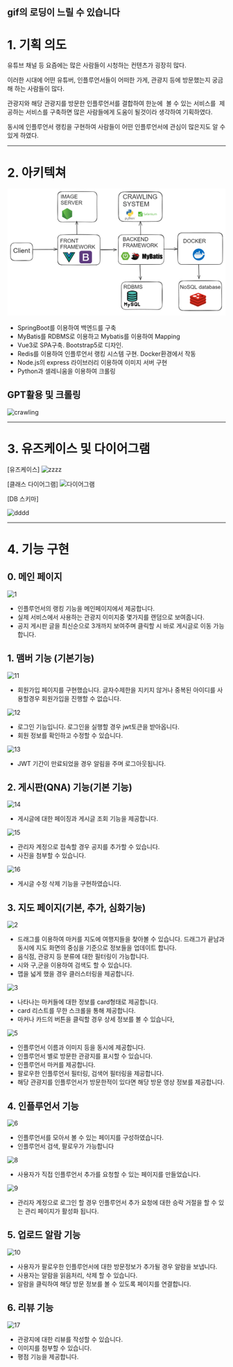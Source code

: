 ## gif의 로딩이 느릴 수 있습니다

# 1. 기획 의도

유튜브 채널 등 요즘에는 많은 사람들이 시청하는 컨텐츠가 굉장히 많다.

이러한 시대에 어떤 유튜버, 인플루언서들이 어떠한 가게, 관광지 등에 방문했는지 궁금해 하는 사람들이 많다.

관광지와 해당 관광지를 방문한 인플루언서를 결합하여 한눈에  볼 수 있는 서비스를  제공하는 서비스를 구축하면 많은 사람들에게 도움이 될것이라 생각하여 기획하였다.

동시에 인플루언서 랭킹을 구현하여 사람들이 어떤 인플루언서에 관심이 많은지도 알 수 있게 하였다.

__ __ __ __ __ __ __

# 2. 아키텍쳐

![image.png](./image.png)

- SpringBoot를 이용하여 백엔드를 구축
- MyBatis를 RDBMS로 이용하고 Mybatis를 이용하여 Mapping
- Vue3로 SPA구축. Bootstrap5로 디자인.
- Redis를 이용하여 인플루언서 랭킹 시스템 구현. Docker환경에서 작동
- Node.js의 express 라이브러리 이용하여 이미지 서버 구현
- Python과 셀레니움을 이용하여 크롤링

## GPT활용 및 크롤링

![crawling](/uploads/558d5578b34cdf3471541f059390b9c1/crawling.gif)

__ __ __ __ __ __ __

# 3. 유즈케이스 및 다이어그램

[유즈케이스]
![zzzz](/uploads/b31b72d92805f96b1c0927d9ea2a980d/zzzz.JPG)

[클래스 다이어그램]
![다이어그램](/uploads/830850aec0363d5df8adddad9fed29a0/다이어그램.png)

[DB 스키마]

![dddd](/uploads/7d6e427e5afb2c86b6a77b1df8ad8ca9/dddd.JPG)

__ __ __ __ __ __ __

# 4. 기능 구현

## 0. 메인 페이지

![1](/uploads/26913d9dc6970cd713df64e4b72e4049/1.gif)

- 인플루언서의 랭킹 기능을 메인페이지에서 제공합니다.
- 실제 서비스에서 사용하는 관광지 이미지중 몇가지를 랜덤으로 보여줍니다.
- 공지 게시판 글을 최신순으로 3개까지 보여주며 클릭할 시 바로 게시글로 이동 가능합니다.

## 1. 맴버 기능 (기본기능)

![11](/uploads/d170b2cd692b5e0fa0f30cabddb25c59/11.gif)

- 회원가입 페이지를 구현했습니다. 글자수제한을 지키지 않거나 중복된 아이디를 사용할경우 회원가입을 진행할 수 없습니다.

![12](/uploads/c5a88795d00aa322ddba4ab36594bba1/12.gif)

- 로그인 기능입니다. 로그인을 실행할 경우 jwt토큰을 받아옵니다.
- 회원 정보를 확인하고 수정할 수 있습니다.

![13](/uploads/0960732d5778bdf8791144df52d18a02/13.gif)

- JWT 기간이 만료되었을 경우 알림을 주며 로그아웃됩니다.

## 2. 게시판(QNA) 기능(기본 기능)

![14](/uploads/6cb4fc0ca7953c10fd9677c034df8567/14.gif)

- 게시글에 대한 페이징과 게시글 조회 기능을 제공합니다.

![15](/uploads/8efb6c24aeec83408d4a7d37daa0f87e/15.gif)

- 관리자 계정으로 접속할 경우 공지를 추가할 수 있습니다.
- 사진을 첨부할 수 있습니다.

![16](/uploads/77f93a1d81c96b56b076f4005d2b62de/16.gif)

- 게시글 수정 삭제 기능을 구현하였습니다.


## 3. 지도 페이지(기본, 추가, 심화기능)

![2](/uploads/570685e260836929aee92732f6cba2e2/2.gif)

- 드래그를 이용하여 마커를 지도에 여행지들을 찾아볼 수 있습니다. 드래그가 끝남과 동시에 지도 화면의 중심을 기준으로 정보들을 업데이트 합니다.
- 음식점, 관광지 등 분류에 대한 필터링이 가능합니다.
- 시와 구,군을 이용하여 검색도 할 수 있습니다.
- 맵을 넓게 했을 경우 클러스터링을 제공합니다.

![3](/uploads/33db7c0f368d271c2a820dbe1962dc7b/3.gif)

- 나타나는 마커들에 대한 정보를 card형태로 제공합니다.
- card 리스트를 무한 스크롤을 통해 제공합니다.
- 마커나 카드의 버튼을 클릭할 경우 상세 정보를 볼 수 있습니다,

![5](/uploads/b4bb5910479735f0dc9a718d05733786/5.gif)

- 인플루언서 이름과 이미지 등을 동시에 제공합니다.
- 인플루언서 별로 방문한 관광지를 표시할 수 있습니다.
- 인플루언서 마커를 제공합니다.
- 팔로우한 인플루언서 필터링, 검색어 필터링을 제공합니다.
- 해당 관광지를 인플루언서가 방문한적이 있다면 해당 방문 영상 정보를 제공합니다.

## 4. 인플루언서 기능

![6](/uploads/b89a6ce42b6b3258158812dba194f541/6.gif)

- 인플루언서를 모아서 볼 수 있는 페이지를 구성하였습니다.
- 인플루언서 검색, 팔로우가 가능합니다

![8](/uploads/61e763994c84573ed40a1faae155a40f/8.gif)

- 사용자가 직접 인플루언서 추가를 요청할 수 있는 페이지를 만들었습니다.

![9](/uploads/1bdec7b9e681466d1fe8e06e8f1c0881/9.gif)

- 관리자 계정으로 로그인 할 경우 인플루언서 추가 요청에 대한 승락 거절을 할 수 있는 관리 페이지가 활성화 됩니다.


## 5. 업로드 알람 기능

![10](/uploads/1bfaeaea1986167b11d6b42ed671fd51/10.gif)

- 사용자가 팔로우한 인플루언서에 대한 방문정보가 추가될 경우 알람을 보냅니다.
- 사용자는 알람을 읽음처리, 삭제 할 수 있습니다.
- 알람을 클릭하여 해당 방문 정보를 볼 수 있도록 페이지를 연결합니다.


## 6. 리뷰 기능

![17](/uploads/305bcb79a5276cc9f6b6720bb7249382/17.gif)

- 관광지에 대한 리뷰를 작성할 수 있습니다.
- 이미지를 첨부할 수 있습니다.
- 평점 기능을 제공합니다.
